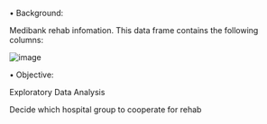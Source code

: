 • Background:

Medibank rehab infomation. This data frame contains the following columns:

![image](https://user-images.githubusercontent.com/98864199/152634616-9c0748b5-994c-462b-8d94-8210cbe63d60.png)

• Objective:

Exploratory Data Analysis

Decide which hospital group to cooperate for rehab
